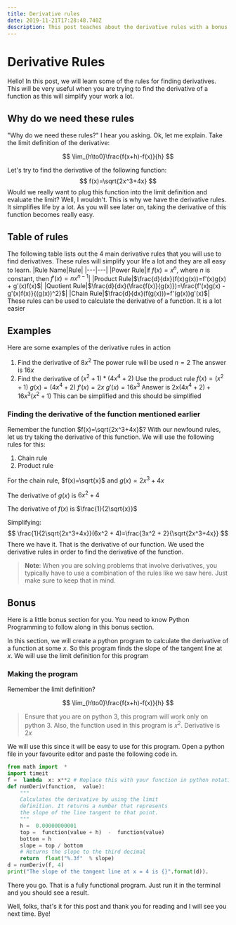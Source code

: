 ```yaml
---
title: Derivative rules
date: 2019-11-21T17:28:48.740Z
description: This post teaches about the derivative rules with a bonus
---
```

# Derivative Rules

Hello! In this post, we will learn some of the rules for finding derivatives. This will be very useful when you are trying to find the derivative of a function as this will simplify your work a lot.

## Why do we need these rules

"Why do we need these rules?" I hear you asking. Ok, let me explain. Take the limit definition of the derivative:


$$
\lim_{h\to0}\frac{f(x+h)-f(x)}{h}
$$

Let's try to find the derivative of the following function:
$$
f(x)=\sqrt{2x^3+4x}
$$
Would we really want to plug this function into the limit definition and evaluate the limit? Well, I wouldn't. This is why we have the derivative rules. It simplifies life by a lot. As you will see later on, taking the derivative of this function becomes really easy.

## Table of rules

The following table lists out the 4 main derivative rules that you will use to find derivatives. These rules will simplify your life a lot and they are all easy to learn.
|Rule Name|Rule|
|---|---|
|Power Rule|if $f(x)=x^n$, where $n$ is constant, then $f'(x)=nx^{n-1}$|
|Product Rule|$\frac{d}{dx}(f(x)g(x))=f'(x)g(x) + g'(x)f(x)$|
|Quotient Rule|$\frac{d}{dx}(\frac{f(x)}{g(x)})=\frac{f'(x)g(x) - g'(x)f(x)}{(g(x))^2}$|
|Chain Rule|$\frac{d}{dx}(f(g(x)))=f'(g(x))g'(x)$|
These rules can be used to calculate the derivative of a function. It is a lot easier 

## Examples

Here are some examples of the derivative rules in action

1. Find the derivative of $8x^2$
   The power rule will be used
   $n=2$
   The answer is $16x$
2. Find the derivative of $(x^2+1)*(4x^4+2)$
   Use the product rule
   $f(x)=(x^2+1)$
   $g(x)=(4x^4+2)$
   $f'(x)=2x$
   $g'(x)=16x^3$
   Answer is $2x(4x^4+2) +16x^3(x^2+1)$
   This can be simplified and this should be simplified

### Finding the derivative of the function mentioned earlier

Remember the function $f(x)=\sqrt{2x^3+4x}$? With our newfound rules, let us try taking the derivative of this function. We will use the following rules for this:

1. Chain rule
2. Product rule

For the chain rule, $f(x)=\sqrt{x}$ and $g(x)=2x^3+4x$

The derivative of $g(x)$ is $6x^2 + 4$

The derivative of $f(x)$ is $\frac{1}{2\sqrt{x}}$

Simplifying:
$$
\frac{1}{2\sqrt{2x^3+4x}}(6x^2 + 4)=\frac{3x^2 + 2}{\sqrt{2x^3+4x}}
$$
There we have it. That is the derivative of our function. We used the derivative rules in order to find the derivative of the function.

> **Note**: When you are solving problems that involve derivatives, you typically have to use a combination of the rules like we saw here. Just make sure to keep that in mind.

## Bonus

Here is a little bonus section for you. You need to know Python Programming to follow along in this bonus section.

In this section, we will create a python program to calculate the derivative of a function at some $x$. So this program finds the slope of the tangent line at $x$. We will use the limit definition for this program

### Making the program

Remember the limit definition?

$$
\lim_{h\to0}\frac{f(x+h)-f(x)}{h}
$$

> Ensure that you are on python 3, this program will work only on python 3. Also, the function used in this program is $x^2$. Derivative is $2x$

We will use this since it will be easy to use for this program. Open a python file in your favourite editor and paste the following code in.

```python
from math import  *
import timeit
f =  lambda  x: x**2 # Replace this with your function in python notation
def numDeriv(function,  value):
    """
    Calculates the derivative by using the limit 
    definition. It returns a number that represents 
    the slope of the line tangent to that point.
    """
    h =  0.00000000001
    top =  function(value + h)  -  function(value)
    bottom = h
    slope = top / bottom
    # Returns the slope to the third decimal
    return  float("%.3f"  % slope)
d = numDeriv(f, 4)
print("The slope of the tangent line at x = 4 is {}".format(d)).
```

There you go. That is a fully functional program. Just run it in the terminal and you should see a result.

Well, folks, that's it for this post and thank you for reading and I will see you next time. Bye!
